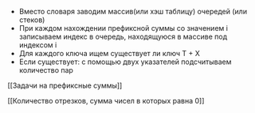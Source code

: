 - Вместо словаря заводим массив(или хэш таблицу) очередей (или стеков)
- При каждом нахождении префиксной суммы со значением i записываем индекс в очередь, находящуюся в массиве под индексом i
- Для каждого ключа ищем существует ли ключ Т + Х
- Если существует: с помощью двух указателей подсчитываем количество пар

[[Задачи на префиксные суммы]]

[[Количество отрезков, сумма чисел в которых равна 0]]